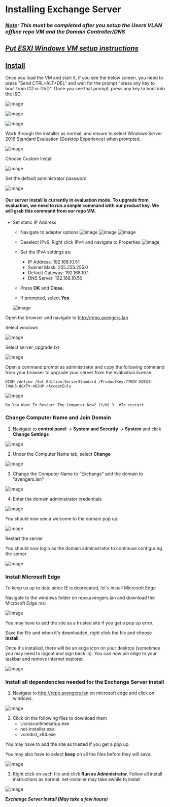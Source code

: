 # Installing Exchange Server

### ***<u>Note</u>: This must be completed after you setup the Users VLAN offline repo VM and the Domain Controller/DNS***

## ***<b><u>Put ESXI Windows VM setup instructions</u></b>***

## <b><u>Install</u></b>

Once you load the VM and start it, if you see the below screen, you need to press "Send CTRL+ALT+DEL" and wait for the prompt "press any key to boot from CD or DVD". Once you see that prompt, press any key to boot into the ISO.

![image](https://github.com/jonezy35/Training-Environment/blob/main/images/Screenshot%202023-03-19%20at%201.23.43%20PM.png?raw=true)

![image](https://github.com/jonezy35/Training-Environment/blob/main/images/Screenshot%202023-03-19%20at%201.23.58%20PM.png?raw=true)

![image](https://github.com/jonezy35/Training-Environment/blob/main/images/Screenshot%202023-03-19%20at%201.24.45%20PM.png?raw=true)

Work through the installer as normal, and ensure to select Windows Server 2016 Standard Evaluation (Desktop Experience) when prompted.

![image](https://github.com/jonezy35/Training-Environment/blob/main/images/Screenshot%202023-03-19%20at%201.27.43%20PM.png?raw=true)

Choose Custom Install

![image](https://github.com/jonezy35/Training-Environment/blob/main/images/Screenshot%202023-03-19%20at%201.28.33%20PM.png?raw=true)

Set the default administrator password

![image](https://github.com/jonezy35/Training-Environment/blob/main/images/Screenshot%202023-03-19%20at%201.38.27%20PM.png?raw=true)

#### Our server install is currently in evaluation mode. To upgrade from evaluation, we need to run a simple command with our product key. We will grab this command from our repo VM.

- Set static IP Address
    - Navigate to adapter options
    ![image](https://github.com/jonezy35/Training-Environment/blob/main/images/Screenshot%202023-03-17%20at%206.30.25%20PM.png?raw=true)
    ![image](https://github.com/jonezy35/Training-Environment/blob/main/images/Screenshot%202023-03-17%20at%206.30.31%20PM.png?raw=true)
    ![image](https://github.com/jonezy35/Training-Environment/blob/main/images/Screenshot%202023-03-17%20at%206.30.38%20PM.png?raw=true)

    - Deselect IPv6. Right click IPv4 and navigate to Properties
    ![image](https://github.com/jonezy35/Training-Environment/blob/main/images/Screenshot%202023-03-17%20at%206.30.51%20PM.png?raw=true)
    - Set the IPv4 settings as:
        - IP Address: 192.168.10.51
        - Subnet Mask: 255.255.255.0
        - Default Gateway: 192.168.10.1
        - DNS Server: 192.168.10.50

    - Press **OK** and **Close**.

    - If prompted, select **Yes**

    ![image](https://github.com/jonezy35/Training-Environment/blob/main/images/Screenshot%202023-03-19%20at%204.13.50%20PM.png?raw=true)

Open the browser and navigate to http://repo.avengers.lan

Select windows

![image](https://github.com/jonezy35/Training-Environment/blob/main/images/Screenshot%202023-03-19%20at%204.14.49%20PM.png?raw=true)

Select server_upgrade.txt

![image](https://github.com/jonezy35/Training-Environment/blob/main/images/Screenshot%202023-03-19%20at%204.14.59%20PM.png?raw=true)

Open a command prompt as administrator and copy the following command from your browser to upgrade your server from the evaluation license:

```
DISM /online /Set-Edition:ServerStandard /ProductKey:77KDY-N2CQ8-JVWH3-8GXTV-462HP /AcceptEula
```

![image](https://github.com/jonezy35/Training-Environment/blob/main/images/Screenshot%202023-03-19%20at%204.15.47%20PM.png?raw=true)

```
Do You Want To Restart The Computer Now? (Y/N) Y  #To restart
```

### Change Computer Name and Join Domain

1. Navigate to **control panel** -> **System and Security** -> **System** and click **Change Settings**

![image](https://github.com/jonezy35/Training-Environment/blob/main/images/Screenshot%202023-03-19%20at%204.25.09%20PM.png?raw=true)

2. Under the Computer Name tab, select **Change**

![image](https://github.com/jonezy35/Training-Environment/blob/main/images/Screenshot%202023-03-19%20at%204.26.47%20PM.png?raw=true)

3. Change the Computer Name to "Exchange" and the domain to "avengers.lan"

![image](https://github.com/jonezy35/Training-Environment/blob/main/images/Screenshot%202023-03-19%20at%204.27.36%20PM.png?raw=true)

4. Enter the domain administrator credentials

![image](https://github.com/jonezy35/Training-Environment/blob/main/images/Screenshot%202023-03-19%20at%204.28.19%20PM.png?raw=true)

You should now see a welcome to the domain pop up:

![image](https://github.com/jonezy35/Training-Environment/blob/main/images/Screenshot%202023-03-19%20at%204.28.26%20PM.png?raw=true)

Restart the server

You should now login as the domain administrator to continuse configuring the server.

![image](https://github.com/jonezy35/Training-Environment/blob/main/images/Screenshot%202023-03-19%20at%204.31.34%20PM.png?raw=true)

### Install Microsoft Edge

To keep us up to date since IE is deprecated, let's install Microsoft Edge

Navigate to the windows folder on repo.avengers.lan and download the Microsoft Edge msi

![image](https://github.com/jonezy35/Training-Environment/blob/main/images/Screenshot%202023-03-19%20at%202.46.26%20PM.png?raw=true)

You may have to add the site as a trusted site if you get a pop up error.

Save the file and when it's downloaded, right click the file and choose **Install**.

Once it's installed, there will be an edge icon on your desktop (sometimes you may need to logout and sign back in). You can now pin edge to your taskbar and remove internet explorer.

![image](https://github.com/jonezy35/Training-Environment/blob/main/images/Screenshot%202023-03-19%20at%202.54.00%20PM.png?raw=true)


### Install all dependencies needed for the Exchange Server install

1. Navigate to http://repo.avengers.lan on microsoft edge and click on windows.

![image](https://github.com/jonezy35/Training-Environment/blob/main/images/Screenshot%202023-03-19%20at%204.37.24%20PM.png?raw=true)

2. Click on the following files to download them
    - Ucmaruntimesetup.exe
    - net-installer.exe
    - vcredist_x64.exe

You may have to add the site as trusted if you get a pop up.

You may also have to select **keep** on all the files before they will save.

![image](https://github.com/jonezy35/Training-Environment/blob/main/images/Screenshot%202023-03-19%20at%204.39.57%20PM.png?raw=true)

3. Right click on each file and click **Run as Administrator**. Follow all install instructions as normal. net-installer may take awhile to install

![image](https://github.com/jonezy35/Training-Environment/blob/main/images/Screenshot%202023-03-19%20at%204.40.38%20PM.png?raw=true)


***Exchange Server Install (May take a few hours)***